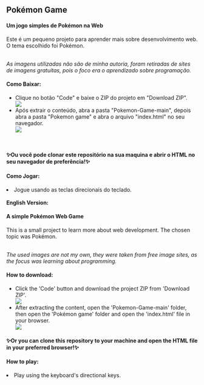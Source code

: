 ## Pokémon Game
<h4>Um jogo simples de Pokémon na Web</h4>
<p>Este é um pequeno projeto para aprender mais sobre desenvolvimento web. O tema escolhido foi Pokémon.</p>
<br>
<i>As imagens utilizadas não são de minha autoria, foram retiradas de sites de imagens gratuitas, pois o foco era o aprendizado sobre programação.</i>

<h4>Como Baixar:</h4>

<ul>
  <li>Clique no botão "Code" e baixe o ZIP do projeto em "Download ZIP".</li>
  <img src="https://user-images.githubusercontent.com/74941756/162068292-f8fe1f5d-16b4-4d9e-aa83-ff69c52abcf7.png">
  <li>Após extrair o conteúdo, abra a pasta "Pokemon-Game-main", depois abra a pasta "Pokemon game" e abra o arquivo "index.html" no seu navegador.</li>
  <img src="https://user-images.githubusercontent.com/74941756/162068617-be3bf09c-c944-452d-b27f-8af1b62e0ead.png">
</ul>
<br>
<h4>✨Ou você pode clonar este repositório na sua maquina e abrir o HTML no seu navegador de preferência!✨</h4>

<h4>Como Jogar:</h4>

<li>Jogue usando as teclas direcionais do teclado.</li>
<br>
<b>English Version:</b>
<br>
<h4>A simple Pokémon Web Game</h4>
<p>This is a small project to learn more about web development. The chosen topic was Pokémon.</p>
<br>
<i>The used images  are not my own, they were taken from free image sites, as the focus was learning about programming.</i>

<h4>How to download:</h4>

<ul>
  <li>Click the 'Code' button and download the project ZIP from 'Download ZIP'.</li>
  <img src="https://user-images.githubusercontent.com/74941756/162068292-f8fe1f5d-16b4-4d9e-aa83-ff69c52abcf7.png">
  <li>After extracting the content, open the 'Pokemon-Game-main' folder, then open the 'Pokémon game' folder and open the 'index.html' file in your browser.</li>
  <img src="https://user-images.githubusercontent.com/74941756/162068617-be3bf09c-c944-452d-b27f-8af1b62e0ead.png">
</ul>

<h4>✨Or you can clone this repository to your machine and open the HTML file in your preferred browser!✨</h4>

<h4>How to play:</h4> 
<li>Play using the keyboard's directional keys.</li>
